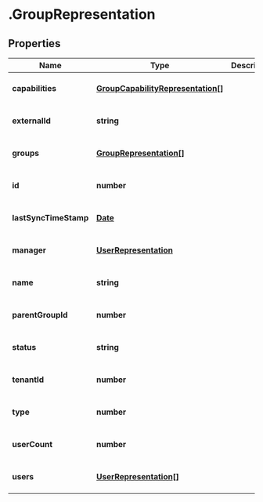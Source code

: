 # .GroupRepresentation

## Properties
Name | Type | Description | Notes
------------ | ------------- | ------------- | -------------
**capabilities** | [**GroupCapabilityRepresentation[]**](GroupCapabilityRepresentation.md) |  | [optional] [default to null]
**externalId** | **string** |  | [optional] [default to null]
**groups** | [**GroupRepresentation[]**](GroupRepresentation.md) |  | [optional] [default to null]
**id** | **number** |  | [optional] [default to null]
**lastSyncTimeStamp** | [**Date**](Date.md) |  | [optional] [default to null]
**manager** | [**UserRepresentation**](UserRepresentation.md) |  | [optional] [default to null]
**name** | **string** |  | [optional] [default to null]
**parentGroupId** | **number** |  | [optional] [default to null]
**status** | **string** |  | [optional] [default to null]
**tenantId** | **number** |  | [optional] [default to null]
**type** | **number** |  | [optional] [default to null]
**userCount** | **number** |  | [optional] [default to null]
**users** | [**UserRepresentation[]**](UserRepresentation.md) |  | [optional] [default to null]


